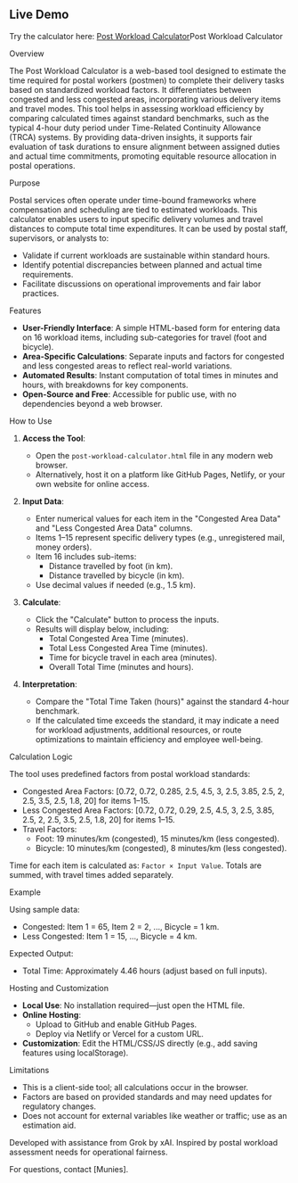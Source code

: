 ## Live Demo
Try the calculator here: [Post Workload Calculator](https://muniesvetri20012020.github.io/Munies/)Post Workload Calculator

Overview

The Post Workload Calculator is a web-based tool designed to estimate the time required for postal workers (postmen) to complete their delivery tasks based on standardized workload factors. It differentiates between congested and less congested areas, incorporating various delivery items and travel modes. This tool helps in assessing workload efficiency by comparing calculated times against standard benchmarks, such as the typical 4-hour duty period under Time-Related Continuity Allowance (TRCA) systems. By providing data-driven insights, it supports fair evaluation of task durations to ensure alignment between assigned duties and actual time commitments, promoting equitable resource allocation in postal operations.

Purpose

Postal services often operate under time-bound frameworks where compensation and scheduling are tied to estimated workloads. This calculator enables users to input specific delivery volumes and travel distances to compute total time expenditures. It can be used by postal staff, supervisors, or analysts to:
- Validate if current workloads are sustainable within standard hours.
- Identify potential discrepancies between planned and actual time requirements.
- Facilitate discussions on operational improvements and fair labor practices.

Features

- **User-Friendly Interface**: A simple HTML-based form for entering data on 16 workload items, including sub-categories for travel (foot and bicycle).
- **Area-Specific Calculations**: Separate inputs and factors for congested and less congested areas to reflect real-world variations.
- **Automated Results**: Instant computation of total times in minutes and hours, with breakdowns for key components.
- **Open-Source and Free**: Accessible for public use, with no dependencies beyond a web browser.

How to Use

1. **Access the Tool**:
   - Open the `post-workload-calculator.html` file in any modern web browser.
   - Alternatively, host it on a platform like GitHub Pages, Netlify, or your own website for online access.

2. **Input Data**:
   - Enter numerical values for each item in the "Congested Area Data" and "Less Congested Area Data" columns.
   - Items 1–15 represent specific delivery types (e.g., unregistered mail, money orders).
   - Item 16 includes sub-items:
     - Distance travelled by foot (in km).
     - Distance travelled by bicycle (in km).
   - Use decimal values if needed (e.g., 1.5 km).

3. **Calculate**:
   - Click the "Calculate" button to process the inputs.
   - Results will display below, including:
     - Total Congested Area Time (minutes).
     - Total Less Congested Area Time (minutes).
     - Time for bicycle travel in each area (minutes).
     - Overall Total Time (minutes and hours).

4. **Interpretation**:
   - Compare the "Total Time Taken (hours)" against the standard 4-hour benchmark.
   - If the calculated time exceeds the standard, it may indicate a need for workload adjustments, additional resources, or route optimizations to maintain efficiency and employee well-being.

Calculation Logic

The tool uses predefined factors from postal workload standards:
- Congested Area Factors: [0.72, 0.72, 0.285, 2.5, 4.5, 3, 2.5, 3.85, 2.5, 2, 2.5, 3.5, 2.5, 1.8, 20] for items 1–15.
- Less Congested Area Factors: [0.72, 0.72, 0.29, 2.5, 4.5, 3, 2.5, 3.85, 2.5, 2, 2.5, 3.5, 2.5, 1.8, 20] for items 1–15.
- Travel Factors:
  - Foot: 19 minutes/km (congested), 15 minutes/km (less congested).
  - Bicycle: 10 minutes/km (congested), 8 minutes/km (less congested).

Time for each item is calculated as: `Factor × Input Value`. Totals are summed, with travel times added separately.

Example

Using sample data:
- Congested: Item 1 = 65, Item 2 = 2, ..., Bicycle = 1 km.
- Less Congested: Item 1 = 15, ..., Bicycle = 4 km.

Expected Output:
- Total Time: Approximately 4.46 hours (adjust based on full inputs).

Hosting and Customization

- **Local Use**: No installation required—just open the HTML file.
- **Online Hosting**:
  - Upload to GitHub and enable GitHub Pages.
  - Deploy via Netlify or Vercel for a custom URL.
- **Customization**: Edit the HTML/CSS/JS directly (e.g., add saving features using localStorage).

Limitations

- This is a client-side tool; all calculations occur in the browser.
- Factors are based on provided standards and may need updates for regulatory changes.
- Does not account for external variables like weather or traffic; use as an estimation aid.

Developed with assistance from Grok by xAI. Inspired by postal workload assessment needs for operational fairness.

For questions, contact [Munies].
